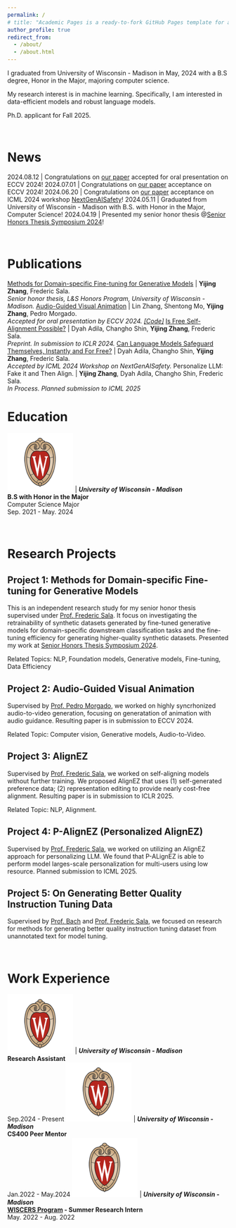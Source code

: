 ```yaml
---
permalink: /
# title: "Academic Pages is a ready-to-fork GitHub Pages template for academic personal websites"
author_profile: true
redirect_from: 
  - /about/
  - /about.html
---
```


I graduated from University of Wisconsin - Madison in May, 2024 with a B.S degree, Honor in the Major, majoring computer science.

My research interest is in machine learning. Specifically, I am interested in data-efficient models and robust language models.

Ph.D. applicant for Fall 2025.

<br>

News
======

2024.08.12 | Congratulations on [our paper](https://arxiv.org/abs/2403.05659) accepted for oral presentation on ECCV 2024!
2024.07.01 | Congratulations on [our paper](https://arxiv.org/abs/2403.05659) acceptance on ECCV 2024!
2024.06.20 | Congratulations on [our paper](https://openreview.net/pdf?id=ALRWSxT1rl) acceptance on ICML 2024 workshop [NextGenAISafety](https://icml-nextgenaisafety.github.io/)!
2024.05.11 | Graduated from University of Wisconsin - Madison with B.S. with Honor in the Major, Computer Science!
2024.04.19 | Presented my senior honor thesis @[Senior Honors Thesis Symposium 2024](https://honors.ls.wisc.edu/event/senior-honors-thesis-symposium-2024/)!

<br>

Publications
======

[Methods for Domain-specific Fine-tuning for Generative Models](files/Thesis.pdf)	| **Yijing Zhang**, Frederic Sala. <br> *Senior honor thesis, L&S Honors Program, University of Wisconsin - Madison.*
[Audio-Guided Visual Animation](https://arxiv.org/abs/2403.05659)	| Lin Zhang, Shentong Mo, **Yijing Zhang**, Pedro Morgado. <br> *Accepted for oral presentation by ECCV 2024. [[Code]](https://github.com/lzhangbj/ASVA)*
[Is Free Self-Alignment Possible?](https://arxiv.org/abs/2406.03642)	| Dyah Adila, Changho Shin, **Yijing Zhang**, Frederic Sala. <br> *Preprint. In submission to ICLR 2024.*
[Can Language Models Safeguard Themselves, Instantly and For Free?](https://openreview.net/pdf?id=ALRWSxT1rl) | Dyah Adila, Changho Shin, **Yijing Zhang**, Frederic Sala. <br> *Accepted by ICML 2024 Workshop on NextGenAISafety.*
Personalize LLM: Fake it and Then Align. | **Yijing Zhang**, Dyah Adila, Changho Shin, Frederic Sala. <br> *In Process. Planned submission to ICML 2025*
<br>

Education
======

<img src="./images/UWM.png" style="width:150px"> | ***University of Wisconsin - Madison*** <br> **B.S with Honor in the Major** <br> Computer Science Major <br> Sep. 2021 - May. 2024

<br>

Research Projects
======

## Project 1: Methods for Domain-specific Fine-tuning for Generative Models

This is an independent research study for my senior honor thesis supervised under [Prof. Frederic Sala](https://pages.cs.wisc.edu/~fredsala/). It focus on investigating the retrainability of synthetic datasets generated by fine-tuned generative models for domain-specific downstream classification tasks and the fine-tuning efficiency for generating higher-quality synthetic datasets.
Presented my work at [Senior Honors Thesis Symposium 2024](https://honors.ls.wisc.edu/event/senior-honors-thesis-symposium-2024/).

Related Topics: NLP, Foundation models, Generative models, Fine-tuning, Data Efficiency

## Project 2: Audio-Guided Visual Animation

Supervised by [Prof. Pedro Morgado](https://pedro-morgado.github.io/), we worked on highly syncrhonized audio-to-video generation, focusing on generatation of animation with audio guidance.
Resulting paper is in submission to ECCV 2024.

Related Topic: Computer vision, Generative models, Audio-to-Video.

## Project 3: AlignEZ

Supervised by [Prof. Frederic Sala](https://pages.cs.wisc.edu/~fredsala/), we worked on self-aligning models without further training. We proposed AlignEZ that uses (1) self-generated preference data; (2) representation editing to provide nearly cost-free alignment.
Resulting paper is in submission to ICLR 2025.

Related Topic: NLP, Alignment. 

## Project 4: P-AlignEZ (Personalized AlignEZ)

Supervised by [Prof. Frederic Sala](https://pages.cs.wisc.edu/~fredsala/), we worked on utilizing an AlignEZ approach for personalizing LLM. We found that P-ALignEZ is able to perform model larges-scale personalization for multi-users using low resource. Planned submission to ICML 2025.

## Project 5: On Generating Better Quality Instruction Tuning Data

Supervised by [Prof. Bach](https://cs.brown.edu/people/sbach/index.html) and [Prof. Frederic Sala](https://pages.cs.wisc.edu/~fredsala/), we focused on research for methods for generating better quality instruction tuning dataset from unannotated text for model tuning. 


<br>

Work Experience
======
<img src="./images/UWM.png" style="width:150px"> | ***University of Wisconsin - Madison*** <br> **Research Assistant** <br> Sep.2024 - Present
<img src="./images/UWM.png" style="width:150px"> | ***University of Wisconsin - Madison*** <br> **CS400 Peer Mentor** <br> Jan.2022 - May.2024
<img src="./images/UWM.png" style="width:150px"> | ***University of Wisconsin - Madison*** <br> **[WISCERS Program](https://wiscers.cs.wisc.edu/home) - Summer Research Intern** <br> May. 2022 - Aug. 2022

